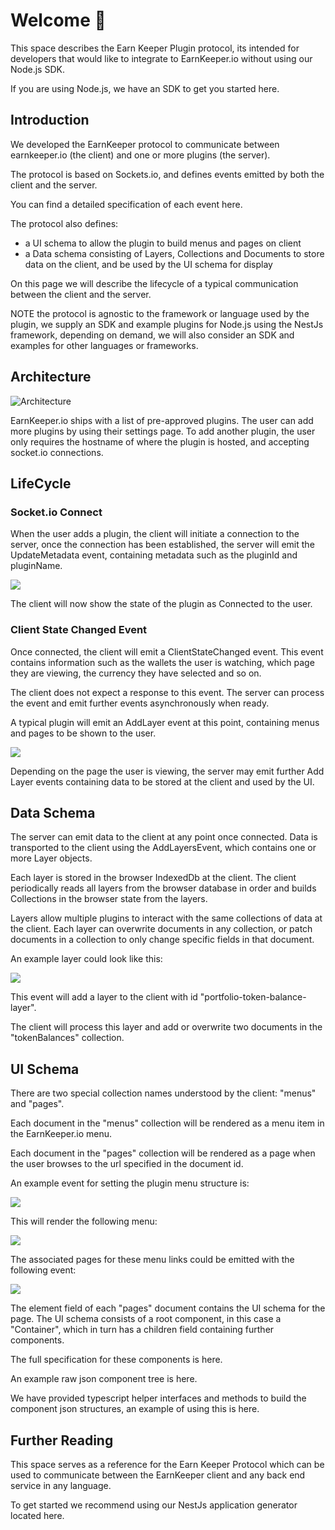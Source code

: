 # Welcome 👋

This space describes the Earn Keeper Plugin protocol, its intended for developers that would like to integrate to EarnKeeper.io without using our Node.js SDK.&#x20;

If you are using Node.js, we have an SDK to get you started here.

## Introduction

We developed the EarnKeeper protocol to communicate between earnkeeper.io (the client) and one or more plugins (the server).

The protocol is based on Sockets.io, and defines events emitted by both the client and the server.

You can find a detailed specification of each event here.

The protocol also defines:

* a UI schema to allow the plugin to build menus and pages on client
* a Data schema consisting of Layers, Collections and Documents to store data on the client, and be used by the UI schema for display

On this page we will describe the lifecycle of a typical communication between the client and the server.

NOTE the protocol is agnostic to the framework or language used by the plugin, we supply an SDK and example plugins for Node.js using the NestJs framework, depending on demand, we will also consider an SDK and examples for other languages or frameworks.

## Architecture

![Architecture](/img/protocol/4.png)

EarnKeeper.io ships with a list of pre-approved plugins. The user can add more plugins by using their settings page. To add another plugin, the user only requires the hostname of where the plugin is hosted, and accepting socket.io connections.

## LifeCycle

### Socket.io Connect

When the user adds a plugin, the client will initiate a connection to the server, once the connection has been established, the server will emit the UpdateMetadata event, containing metadata such as the pluginId and pluginName.

![](/img/protocol/1.png)

The client will now show the state of the plugin as Connected to the user.

### Client State Changed Event

Once connected, the client will emit a ClientStateChanged event. This event contains information such as the wallets the user is watching, which page they are viewing, the currency they have selected and so on.

The client does not expect a response to this event. The server can process the event and emit further events asynchronously when ready.

A typical plugin will emit an AddLayer event at this point, containing menus and pages to be shown to the user.&#x20;

![](/img/protocol/9.png)

Depending on the page the user is viewing, the server may emit further Add Layer events containing data to be stored at the client and used by the UI.

## Data Schema

The server can emit data to the client at any point once connected. Data is transported to the client using the AddLayersEvent, which contains one or more Layer objects.&#x20;

Each layer is stored in the browser IndexedDb at the client. The client periodically reads all layers from the browser database in order and builds Collections in the browser state from the layers.

Layers allow multiple plugins to interact with the same collections of data at the client. Each layer can overwrite documents in any collection, or patch documents in a collection to only change specific fields in that document.

An example layer could look like this:

![](/img/protocol/12.png)

This event will add a layer to the client with id "portfolio-token-balance-layer".

The client will process this layer and add or overwrite two documents in the "tokenBalances" collection.

## UI Schema

There are two special collection names understood by the client: "menus" and "pages".

Each document in the "menus" collection will be rendered as a menu item in the EarnKeeper.io menu.

Each document in the "pages" collection will be rendered as a page when the user browses to the url specified in the document id.

An example event for setting the plugin menu structure is:

![](/img/protocol/7.png)

This will render the following menu:

![](/img/protocol/5.png)

The associated pages for these menu links could be emitted with the following event:

![](/img/protocol/11.png)

The element field of each "pages" document contains the UI schema for the page. The UI schema consists of a root component, in this case a "Container", which in turn has a children field containing further components.

The full specification for these components is here.

An example raw json component tree is here.

We have provided typescript helper interfaces and methods to build the component json structures, an example of using this is here.

## Further Reading

This space serves as a reference for the Earn Keeper Protocol which can be used to communicate between the EarnKeeper client and any back end service in any language.

To get started we recommend using our NestJs application generator located here.




